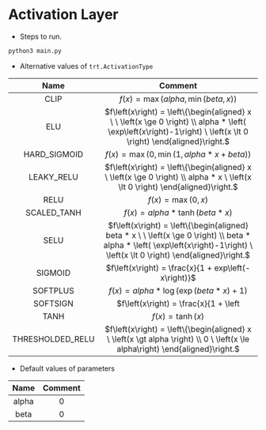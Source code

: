 # Activation Layer

+ Steps to run.

```bash
python3 main.py
```

+ Alternative values of `trt.ActivationType`

|       Name       |                           Comment                            |
| :--------------: | :----------------------------------------------------------: |
|       CLIP       | $f\left(x\right) = \max\left(alpha, \min\left(beta,x\right)\right)$ |
|       ELU        | $f\left(x\right) = \left\{\begin{aligned} x \ \ \left(x \ge 0 \right) \\ alpha * \left( \exp\left(x\right)-1\right) \ \left(x \lt 0 \right) \end{aligned}\right.$ |
|   HARD_SIGMOID   | $f\left(x\right) = \max\left(0,\min\left(1, alpha * x + beta\right)\right)$ |
|    LEAKY_RELU    | $f\left(x\right) = \left\{\begin{aligned} x \ \left(x \ge 0 \right) \\ alpha * x \ \left(x \lt 0 \right) \end{aligned}\right.$ |
|       RELU       |           $f\left(x\right) = \max\left(0,x\right)$           |
|   SCALED_TANH    |   $f\left(x\right) = alpha * \tanh\left( beta * x \right)$   |
|       SELU       | $f\left(x\right) = \left\{\begin{aligned} beta * x \ \ \left(x \ge 0 \right) \\ beta * alpha * \left( \exp\left(x\right)-1\right) \ \left(x \lt 0 \right) \end{aligned}\right.$ |
|     SIGMOID      |     $f\left(x\right) = \frac{x}{1 + exp\left(-x\right)}$     |
|     SOFTPLUS     | $f\left(x\right) = alpha * \log\left(\exp\left(beta * x\right) + 1\right)$ |
|     SOFTSIGN     |       $f\left(x\right) = \frac{x}{1 + \left|x\right|}$       |
|       TANH       |           $f\left(x\right) = \tanh\left(x\right)$            |
| THRESHOLDED_RELU | $f\left(x\right) = \left\{\begin{aligned} x \ \left(x \gt alpha \right) \\ 0 \ \left(x \le alpha\right) \end{aligned}\right.$ |

+ Default values of parameters

| Name  | Comment |
| :---: | :-----: |
| alpha |    0    |
| beta  |    0    |
